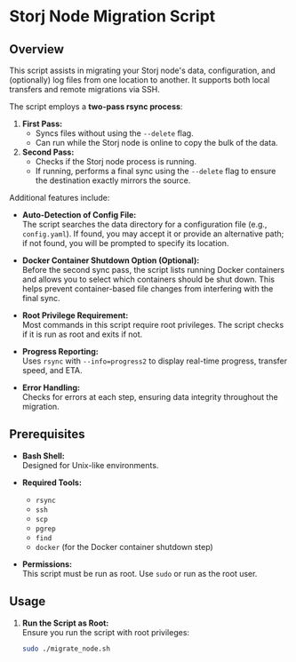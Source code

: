 # Storj Node Migration Script

## Overview

This script assists in migrating your Storj node's data, configuration, and (optionally) log files
from one location to another. It supports both local transfers and remote migrations via SSH.

The script employs a **two-pass rsync process**:
1. **First Pass:**  
   - Syncs files without using the `--delete` flag.
   - Can run while the Storj node is online to copy the bulk of the data.
2. **Second Pass:**  
   - Checks if the Storj node process is running.
   - If running, performs a final sync using the `--delete` flag to ensure the destination 
     exactly mirrors the source.

Additional features include:

- **Auto-Detection of Config File:**  
  The script searches the data directory for a configuration file (e.g., `config.yaml`).
  If found, you may accept it or provide an alternative path; if not found, you will be prompted
  to specify its location.

- **Docker Container Shutdown Option (Optional):**  
  Before the second sync pass, the script lists running Docker containers and allows you
  to select which containers should be shut down. This helps prevent container-based file changes
  from interfering with the final sync.

- **Root Privilege Requirement:**  
  Most commands in this script require root privileges. The script checks if it is run as root
  and exits if not.

- **Progress Reporting:**  
  Uses `rsync` with `--info=progress2` to display real-time progress, transfer speed, and ETA.

- **Error Handling:**  
  Checks for errors at each step, ensuring data integrity throughout the migration.

## Prerequisites

- **Bash Shell:**  
  Designed for Unix-like environments.

- **Required Tools:**  
  - `rsync`
  - `ssh`
  - `scp`
  - `pgrep`
  - `find`
  - `docker` (for the Docker container shutdown step)

- **Permissions:**  
  This script must be run as root. Use `sudo` or run as the root user.

## Usage

1. **Run the Script as Root:**  
   Ensure you run the script with root privileges:
   ```bash
   sudo ./migrate_node.sh
